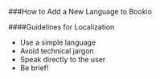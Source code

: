 ###How to Add a New Language to Bookio

####Guidelines for Localization
* Use a simple language
* Avoid technical jargon
* Speak directly to the user
* Be brief!

